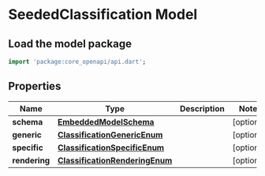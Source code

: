 # SeededClassification Model

## Load the model package
```dart
import 'package:core_openapi/api.dart';
```

## Properties
Name | Type | Description | Notes
------------ | ------------- | ------------- | -------------
**schema** | [**EmbeddedModelSchema**](EmbeddedModelSchema) |  | [optional] 
**generic** | [**ClassificationGenericEnum**](ClassificationGenericEnum) |  | [optional] 
**specific** | [**ClassificationSpecificEnum**](ClassificationSpecificEnum) |  | [optional] 
**rendering** | [**ClassificationRenderingEnum**](ClassificationRenderingEnum) |  | [optional] 




